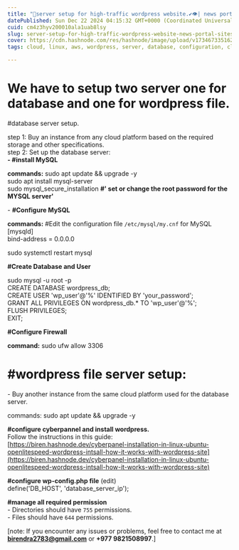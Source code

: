 ```yaml
---
title: "🎯server setup for high-traffic wordpress website.✔👁| news portal sites."
datePublished: Sun Dec 22 2024 04:15:32 GMT+0000 (Coordinated Universal Time)
cuid: cm4z3hyv200010ala1uab8lsy
slug: server-setup-for-high-traffic-wordpress-website-news-portal-sites
cover: https://cdn.hashnode.com/res/hashnode/image/upload/v1734673351623/bcc56f2b-ad41-43b2-9a7e-42c934da5035.jpeg
tags: cloud, linux, aws, wordpress, server, database, configuration, cloud-platforms

---
```


# We have to setup two server one for database and one for wordpress file.  
  
#database server setup.

step 1: Buy an instance from any cloud platform based on the required storage and other specifications.  
step 2: Set up the database server:  
**\- #install MySQL**

**commands:** sudo apt update && upgrade -y  
sudo apt install mysql-server  
sudo mysql\_secure\_installation **#' set or change the root password for the MYSQL server'**

  
\- **#Configure MySQL**

**commands:** #Edit the configuration file `/etc/mysql/my.cnf` for MySQL  
\[mysqld\]  
bind-address = 0.0.0.0  

sudo systemctl restart mysql  

**#Create Database and User**

sudo mysql -u root -p  
CREATE DATABASE wordpress\_db;  
CREATE USER 'wp\_user'@'%' IDENTIFIED BY 'your\_password';  
GRANT ALL PRIVILEGES ON wordpress\_db.\* TO 'wp\_user'@'%';  
FLUSH PRIVILEGES;  
EXIT;  
  
**#Configure Firewall**

**command:** sudo ufw allow 3306

# **#wordpress file server setup:**  
  
\- Buy another instance from the same cloud platform used for the database server.  

commands: sudo apt update && upgrade -y  
  
**#configure cyberpannel and install wordpress.**  
Follow the instructions in this guide:  
[https://biren.hashnode.dev/cyberpanel-installation-in-linux-ubuntu-openlitespeed-wordpress-intsall-how-it-works-with-wordpress-site](https://biren.hashnode.dev/cyberpanel-installation-in-linux-ubuntu-openlitespeed-wordpress-intsall-how-it-works-with-wordpress-site)

  
**#configure wp-config.php file** (edit)  
define('DB\_HOST', 'database\_server\_ip');

**#manage all required permission**  
\- Directories should have `755` permissions.  
\- Files should have `644` permissions.  
  
  
  
  
\[note: If you encounter any issues or problems, feel free to contact me at [**birendra2783@gmail.com**](mailto:birendra2783@gmail.com) or **+977 9821508997**.\]